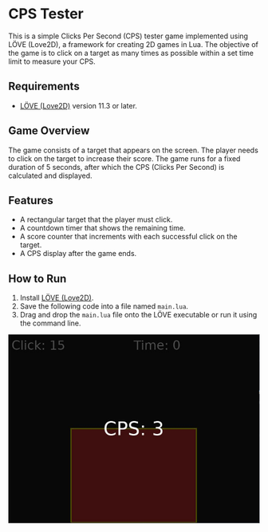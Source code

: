 # CPS Tester

This is a simple Clicks Per Second (CPS) tester game implemented using LÖVE (Love2D), a framework for creating 2D games in Lua. The objective of the game is to click on a target as many times as possible within a set time limit to measure your CPS.

## Requirements

- [LÖVE (Love2D)](https://love2d.org/) version 11.3 or later.

## Game Overview

The game consists of a target that appears on the screen. The player needs to click on the target to increase their score. The game runs for a fixed duration of 5 seconds, after which the CPS (Clicks Per Second) is calculated and displayed.

## Features

- A rectangular target that the player must click.
- A countdown timer that shows the remaining time.
- A score counter that increments with each successful click on the target.
- A CPS display after the game ends.

## How to Run

1. Install [LÖVE (Love2D)](https://love2d.org/).
2. Save the following code into a file named `main.lua`.
3. Drag and drop the `main.lua` file onto the LÖVE executable or run it using the command line.

![](cps_screenshot.JPG)
